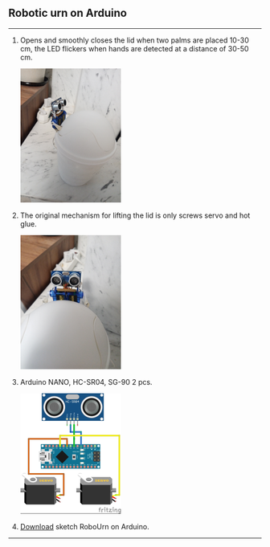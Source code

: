 ## Robotic urn on Arduino
---
1. Opens and smoothly closes the lid when two palms are placed 10-30 cm, the LED flickers when hands are detected at a distance of 30-50 cm.
 
    ![](full.png)
    
2. The original mechanism for lifting the lid is only screws servo and hot glue.
   
    ![](front.png)  

3. Arduino NANO, HC-SR04, SG-90 2 pcs.
     
   ![](сircuit.png)   

4. [Download](https://github.com/LeoRodX/RoboUrn/blob/main/RoboUrn.ino) sketch RoboUrn on Arduino.  
   
---
